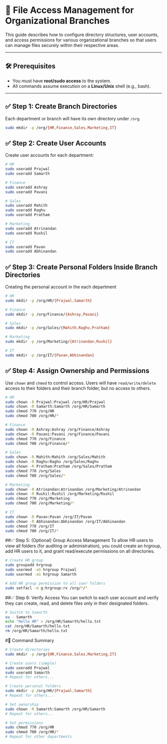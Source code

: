 # 📁 File Access Management for Organizational Branches

This guide describes how to configure directory structures, user accounts, and access permissions for various organizational branches so that users can manage files securely within their respective areas.

---

## 🛠️ Prerequisites

- You must have **root/sudo access** to the system.
- All commands assume execution on a **Linux/Unix** shell (e.g., bash).

---

## ✅ Step 1: Create Branch Directories

Each department or branch will have its own directory under `/org`.

```bash
sudo mkdir -p /org/{HR,Finance,Sales,Marketing,IT}
```
## ✅ Step 2: Create User Accounts

Create user accounts for each department:

```bash
# HR
sudo useradd Prajwal
sudo useradd Samarth

# Finance
sudo useradd Ashray
sudo useradd Pavani

# Sales
sudo useradd Mahith
sudo useradd Raghu
sudo useradd Pratham

# Marketing
sudo useradd Atrinandan
sudo useradd Rushil

# IT
sudo useradd Pavan
sudo useradd Abhinandan
```
## ✅ Step 3: Create Personal Folders Inside Branch Directories
Creating the personal account in the each department 

```bash
# HR
sudo mkdir -p /org/HR/{Prajwal,Samarth}

# Finance
sudo mkdir -p /org/Finance/{Ashray,Pavani}

# Sales
sudo mkdir -p /org/Sales/{Mahith,Raghu,Pratham}

# Marketing
sudo mkdir -p /org/Marketing/{Atrinandan,Rushil}

# IT
sudo mkdir -p /org/IT/{Pavan,Abhinandan}
```

## ✅ Step 4: Assign Ownership and Permissions
Use `chown` and `chmod` to control access. Users will have `read/write/delete` access to their folders and their branch folder, but no access to others.

```bash
# HR
sudo chown -R Prajwal:Prajwal /org/HR/Prajwal
sudo chown -R Samarth:Samarth /org/HR/Samarth
sudo chmod 770 /org/HR
sudo chmod 700 /org/HR/*

# Finance
sudo chown -R Ashray:Ashray /org/Finance/Ashray
sudo chown -R Pavani:Pavani /org/Finance/Pavani
sudo chmod 770 /org/Finance
sudo chmod 700 /org/Finance/*

# Sales
sudo chown -R Mahith:Mahith /org/Sales/Mahith
sudo chown -R Raghu:Raghu /org/Sales/Raghu
sudo chown -R Pratham:Pratham /org/Sales/Pratham
sudo chmod 770 /org/Sales
sudo chmod 700 /org/Sales/*

# Marketing
sudo chown -R Atrinandan:Atrinandan /org/Marketing/Atrinandan
sudo chown -R Rushil:Rushil /org/Marketing/Rushil
sudo chmod 770 /org/Marketing
sudo chmod 700 /org/Marketing/*

# IT
sudo chown -R Pavan:Pavan /org/IT/Pavan
sudo chown -R Abhinandan:Abhinandan /org/IT/Abhinandan
sudo chmod 770 /org/IT
sudo chmod 700 /org/IT/*
```

##✅ Step 5: (Optional) Group Access Management
To allow HR users to view all folders (for auditing or administration), you could create an hrgroup, add HR users to it, and grant read/execute permissions on all directories.
```bash
# Create HR group
sudo groupadd hrgroup
sudo usermod -aG hrgroup Prajwal
sudo usermod -aG hrgroup Samarth

# Add HR group permission to all user folders
sudo setfacl -m g:hrgroup:rx /org/*/*
```

##✅ Step 6: Verify Access
You can switch to each user account and verify they can create, read, and delete files only in their designated folders.
```bash
# Switch to Samarth
su - Samarth
echo "Hello HR" > /org/HR/Samarth/hello.txt
cat /org/HR/Samarth/hello.txt
rm /org/HR/Samarth/hello.txt

```

#🧾 Command Summary
```bash
# Create directories
sudo mkdir -p /org/{HR,Finance,Sales,Marketing,IT}

# Create users (sample)
sudo useradd Prajwal
sudo useradd Samarth
# Repeat for others...

# Create personal folders
sudo mkdir -p /org/HR/{Prajwal,Samarth}
# Repeat for others...

# Set ownership
sudo chown -R Samarth:Samarth /org/HR/Samarth
# Repeat for others...

# Set permissions
sudo chmod 770 /org/HR
sudo chmod 700 /org/HR/*
# Repeat for other departments
```
